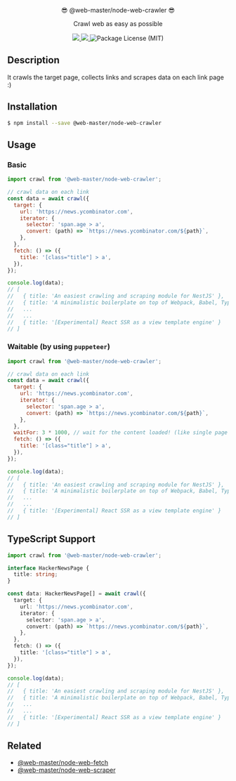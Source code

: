 <p align="center">😎 @web-master/node-web-crawler 😎</p>
<p align="center">Crawl web as easy as possible</p>
<p align="center">
  <a href="https://npm.im/@web-master/node-web-crawler" alt="A version of @web-master/node-web-crawler">
    <img src="https://img.shields.io/npm/v/@web-master/node-web-crawler.svg">
  </a>
  <a href="https://npm.im/@web-master/node-web-crawler" alt="Downloads of @web-master/node-web-crawler">
    <img src="https://img.shields.io/npm/dt/@web-master/node-web-crawler.svg">
  </a>
  <img src="https://img.shields.io/npm/l/@web-master/node-web-crawler.svg" alt="Package License (MIT)">
</p>

## Description

It crawls the target page, collects links and scrapes data on each link page :)

## Installation

```bash
$ npm install --save @web-master/node-web-crawler
```

## Usage

### Basic

```js
import crawl from '@web-master/node-web-crawler';

// crawl data on each link
const data = await crawl({
  target: {
    url: 'https://news.ycombinator.com',
    iterator: {
      selector: 'span.age > a',
      convert: (path) => `https://news.ycombinator.com/${path}`,
    },
  },
  fetch: () => ({
    title: '[class="title"] > a',
  }),
});

console.log(data);
// [
//   { title: 'An easiest crawling and scraping module for NestJS' },
//   { title: 'A minimalistic boilerplate on top of Webpack, Babel, TypeScript and React' },
//   ...
//   ...
//   { title: '[Experimental] React SSR as a view template engine' }
// ]
```

### Waitable (by using `puppeteer`)

```js
import crawl from '@web-master/node-web-crawler';

// crawl data on each link
const data = await crawl({
  target: {
    url: 'https://news.ycombinator.com',
    iterator: {
      selector: 'span.age > a',
      convert: (path) => `https://news.ycombinator.com/${path}`,
    },
  },
  waitFor: 3 * 1000, // wait for the content loaded! (like single page apps)
  fetch: () => ({
    title: '[class="title"] > a',
  }),
});

console.log(data);
// [
//   { title: 'An easiest crawling and scraping module for NestJS' },
//   { title: 'A minimalistic boilerplate on top of Webpack, Babel, TypeScript and React' },
//   ...
//   ...
//   { title: '[Experimental] React SSR as a view template engine' }
// ]
```

## TypeScript Support

```ts
import crawl from '@web-master/node-web-crawler';

interface HackerNewsPage {
  title: string;
}

const data: HackerNewsPage[] = await crawl({
  target: {
    url: 'https://news.ycombinator.com',
    iterator: {
      selector: 'span.age > a',
      convert: (path) => `https://news.ycombinator.com/${path}`,
    },
  },
  fetch: () => ({
    title: '[class="title"] > a',
  }),
});

console.log(data);
// [
//   { title: 'An easiest crawling and scraping module for NestJS' },
//   { title: 'A minimalistic boilerplate on top of Webpack, Babel, TypeScript and React' },
//   ...
//   ...
//   { title: '[Experimental] React SSR as a view template engine' }
// ]
```

## Related

- [@web-master/node-web-fetch](https://github.com/saltyshiomix/web-master/blob/master/packages/node-web-fetch)
- [@web-master/node-web-scraper](https://github.com/saltyshiomix/web-master/blob/master/packages/node-web-scraper)
